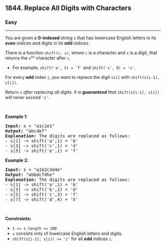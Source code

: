 <h2>1844. Replace All Digits with Characters</h2><h3>Easy</h3><hr><div><p>You are given a <strong>0-indexed</strong> string <code>s</code> that has lowercase English letters in its <strong>even</strong> indices and digits in its <strong>odd</strong> indices.</p>

<p>There is a function <code>shift(c, x)</code>, where <code>c</code> is a character and <code>x</code> is a digit, that returns the <code>x<sup>th</sup></code> character after <code>c</code>.</p>

<ul>
	<li>For example, <code>shift('a', 5) = 'f'</code> and <code>shift('x', 0) = 'x'</code>.</li>
</ul>

<p>For every <strong>odd</strong>&nbsp;index <code>i</code>, you want to replace the digit <code>s[i]</code> with <code>shift(s[i-1], s[i])</code>.</p>

<p>Return <code>s</code><em> after replacing all digits. It is <strong>guaranteed</strong> that </em><code>shift(s[i-1], s[i])</code><em> will never exceed </em><code>'z'</code>.</p>

<p>&nbsp;</p>
<p><strong>Example 1:</strong></p>

<pre><strong>Input:</strong> s = "a1c1e1"
<strong>Output:</strong> "abcdef"
<strong>Explanation: </strong>The digits are replaced as follows:
- s[1] -&gt; shift('a',1) = 'b'
- s[3] -&gt; shift('c',1) = 'd'
- s[5] -&gt; shift('e',1) = 'f'</pre>

<p><strong>Example 2:</strong></p>

<pre><strong>Input:</strong> s = "a1b2c3d4e"
<strong>Output:</strong> "abbdcfdhe"
<strong>Explanation: </strong>The digits are replaced as follows:
- s[1] -&gt; shift('a',1) = 'b'
- s[3] -&gt; shift('b',2) = 'd'
- s[5] -&gt; shift('c',3) = 'f'
- s[7] -&gt; shift('d',4) = 'h'</pre>

<p>&nbsp;</p>
<p><strong>Constraints:</strong></p>

<ul>
	<li><code>1 &lt;= s.length &lt;= 100</code></li>
	<li><code>s</code> consists only of lowercase English letters and digits.</li>
	<li><code>shift(s[i-1], s[i]) &lt;= 'z'</code> for all <strong>odd</strong> indices <code>i</code>.</li>
</ul>
</div>